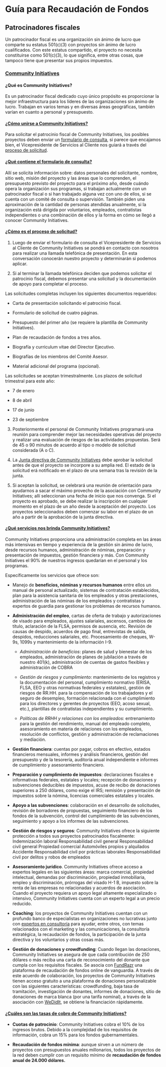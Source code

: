 <!--
.. title: Guía para Recaudación de Fondos
.. slug: es
.. date: 2019-04-08
.. author: Yurely Camacho
.. tags: open science
.. category: open science
.. link: 
.. description: 
.. type: text
-->

<!-- # [ES] Guía para Recaudación de Fondos -->

# Guía para Recaudación de Fondos

## Patrocinadores fiscales

Un patrocinador fiscal es una organización sin ánimo de lucro que
comparte su estatus 501(c)(3) con proyectos sin ánimo de lucro
cualificados. Con este estatus compartido, el proyecto no necesita
constituirse como 501(c)(3), lo que significa, entre otras cosas, que
tampoco tiene que presentar sus propios impuestos.

### [Community Initiatives](https://communityin.org/)

#### ¿Qué es Community Initiatives?

Es un patrocinador fiscal dedicado cuyo único propósito es proporcionar
la mejor infraestructura para los líderes de las organizaciones sin
ánimo de lucro. Trabajan en varios temas y en diversas áreas
geográficas, también varían en cuanto a personal y presupuesto.

#### [¿Cómo unirse a Community Initiatives?](https://communityin.org/apply/apply/)

Para solicitar el patrocinio fiscal de Community Initiatives, los
posibles proyectos deben enviar un [formulario de
consulta](https://communityin.org/apply/new-business-inquiry-form/), si
parece que encajamos bien, el Vicepresidente de Servicios al Cliente nos
guiará a través del [proceso de
solicitud](https://communityin.org/apply/).

#### [¿Qué contiene el formulario de consulta?](https://communityin.org/apply/new-business-inquiry-form/)

Allí se solicita información sobre: datos personales del solicitante,
nombre, sitio web, misión del proyecto y las áreas que lo comprenden, el
presupuesto previsto del proyecto para el próximo año, desde cuándo
opera la organización sus programas, si trabajan actualmente con un
patrocinador fiscal o si han trabajado alguna vez con uno de ellos, si
se cuenta con un comité de consulta o supervisión. También piden una
aproximación de la cantidad de personas atendidas anualmente, si la
organización está dirigida por voluntarios, empleados, contratistas
independientes o una combinación de ellos y la forma en cómo se llegó a
conocer Community Initiatives.

#### [¿Cómo es el proceso de solicitud?](https://communityin.org/apply/)

1. Luego de enviar el formulario de consulta el Vicepresidente de
Servicios al Cliente de Community Initiatives se pondrá en contacto con
nosotros para realizar una llamada telefónica de presentación. En esta
conversación conocerán nuestro proyecto y determinarán si podemos
aplicar.

2. Si al terminar la llamada telefónica deciden que podemos solicitar el
patrocinio fiscal, debemos presentar una solicitud y la documentación de
apoyo para completar el proceso.

Las solicitudes completas incluyen los siguientes documentos requeridos:

- Carta de presentación solicitando el patrocinio fiscal.

- Formulario de solicitud de cuatro páginas.

- Presupuesto del primer año (se requiere la plantilla de Community
  Initiatives).

- Plan de recaudación de fondos a tres años.

- Biografía y curriculum vitae del Director Ejecutivo.

- Biografías de los miembros del Comité Asesor.

- Material adicional del programa (opcional).

Las solicitudes se aceptan trimestralmente. Los plazos de solicitud
trimestral para este año:

- 7 de enero

- 8 de abril

- 17 de junio

- 23 de septiembre

3. Posteriormente el personal de Community Initiatives programará una
   reunión para comprender mejor las necesidades operativas del proyecto
   y realizar una evaluación de riesgos de las actividades propuestas.
   Será de 45 o 90 minutos de acuerdo al tipo o modelo de solicitud
   considerada (A o C).
   
4. La [Junta directiva de Community
Initiatives](https://communityin.org/meet-us/board-of-directors/) debe
aprobar la solicitud antes de que el proyecto se incorpore a su amplia
red. El estado de la solicitud erá notificado en el plazo de una semana
tras la revisión de la junta.

5. Si aceptan la solicitud, se celebrará una reunión de orientación para
ayudarnos a sacar el máximo provecho de la asociación con Community
Initiatives; allí seleccionan una fecha de inicio que nos convenga. Si
el proyecto es aprobado, se debe realizar la inscripción en cualquier
momento en el plazo de un año desde la aceptación del proyecto. Los
proyectos seleccionados deben comenzar su labor en el plazo de un año a
partir de la aprobación de la junta directiva.


#### [¿Qué servicios nos brinda Community Initiatives?](https://communityin.org/services/)

Community Initiatives proporciona una administración completa en las
áreas más intensivas en tiempo y experiencia de la gestión sin ánimo de
lucro, desde recursos humanos, administración de nóminas, preparación y
presentación de impuestos, gestión financiera y más. Con Community
Initiatives el 90% de nuestros ingresos quedarían en el personal y los
programas.

Específicamente los servicios que ofrece son:

- Manejo de **beneficios, nóminas y recursos humanos** entre ellos un
manual de personal actualizado, sistemas de contratación establecidos,
plan para la asistencia sanitaria de los empleados y otras prestaciones,
administración de las nóminas de los empleados y contratistas y expertos
de guardia para gestionar los problemas de recursos humanos.

- **Administración del empleo**, cartas de oferta de trabajo y
autorizaciones de visado para empleados, ajustes salariales, ascensos,
cambios de título, aclaración de la FLSA, permisos de ausencia, etc.
Revisión de causas de despido, acuerdos de pago final, entrevistas de
salida, despidos, reducciones salariales, etc. Procesamiento de cheques,
W-9s, 1099s y mantenimiento de la información I-9.

    - *Administración de beneficios*: planes de salud y bienestar de los
empleados, administración de planes de jubilación a través de nuestro
401(k), administración de cuentas de gastos flexibles y administración
de COBRA

    - *Gestión de riesgos y cumplimiento*: mantenimiento de los
registros y la documentación del personal, cumplimiento normativo
(ERISA, FLSA, EEO y otras normativas federales y estatales), gestión de
riesgos de RR.HH. para la compensación de los trabajadores y el seguro
de desempleo, formación relacionada con el cumplimiento para los
directores y gerentes de proyectos (EEO, acoso sexual, etc.), plantillas
de contratistas independientes y su cumplimiento.

    - *Políticas de RRHH y relaciones con los empleados*: entrenamiento
para la gestión del rendimiento, manual del empleado completo,
asesoramiento en materia de relaciones con los empleados, resolución de
conflictos, gestión y administración de reclamaciones y mediación.

- **Gestión financiera**: cuentas por pagar, cobros en efectivo, estados
financieros mensuales, informes y análisis financieros, gestión del
presupuesto y de la tesorería, auditoría anual independiente e informes
de cumplimiento y asesoramiento financiero.

- **Preparación y cumplimiento de impuestos**: declaraciones fiscales e
informativas federales, estatales y locales; recepción de donaciones y
subvenciones deducibles de impuestos, acuse de recibo de donaciones
superiores a 250 dólares, como exige el IRS; remisión y presentación de
impuestos sobre la nómina, licencias comerciales estatales y locales.

- **Apoyo a las subvenciones**: colaboración en el desarrollo de
solicitudes, revisión de borradores de propuestas, seguimiento financiero
de los fondos de la subvención, control del cumplimiento de las
subvenciones, seguimiento y apoyo a los informes de las subvenciones.

- **Gestión de riesgos y seguros**: Community Initiatives ofrece la
siguiente protección a todos sus proyectos patrocinados fiscalmente:
Indemnización laboral Responsabilidad civil general Responsabilidad
civil general Propiedad comercial Automóviles propios y alquilados
Accidente Responsabilidad civil por prácticas laborales Responsabilidad
civil por delitos y robos de empleados

- **Asesoramiento jurídico**. Community Initiatives ofrece acceso a
expertos legales en las siguientes áreas: marca comercial, propiedad
intelectual, demandas por discriminación, propiedad inmobiliaria, empleo
y discriminación, prórrogas del visado H-1 B, impuesto sobre la renta de
las empresas no relacionadas y acuerdos de asociación. Cuando el
proyecto requiera un apoyo legal altamente especializado o intensivo,
Community Initiatives cuenta con un experto legal a un precio reducido.

- **Coaching**: los proyectos de Community Initiatives cuentan con un
profundo banco de especialistas en organizaciones no lucrativas junto
con [expertos en
consultoría](https://communityin.org/meet-us/team/consulting-experts/)
para ayudar, entre otros, con temas relacionados con el marketing y las
comunicaciones, la consultoría estratégica, la recaudación de fondos, la
participación de la junta directiva y los voluntarios y otras cosas más.

- **Gestión de donaciones y crowdfunding**: Cuando llegan las
donaciones, Community Initiatives se asegura de que cada contribución de
250 dólares o más reciba una carta de reconocimiento del donante que
cumpla con los requisitos fiscales. Se asocia con
[FundRazr](https://fundrazr.com/) una plataforma de recaudación de
fondos online de vanguardia. A través de este acuerdo de colaboración,
los proyectos de Community Initiatives tienen acceso gratuito a una
plataforma de donaciones personalizable con las siguientes
características: crowdfunding, baja tasa de tramitación, investigación
de donantes, informes de donaciones, sitio de donaciones de marca blanca
(por una tarifa nominal), a través de la asociación con
[WeDidIt](https://teamallegiance.com/wedidit/), se obtiene la
financiación rápidamente.

#### [¿Cuáles son las tasas de cobro de Community Initiatives?](https://communityin.org/apply/fees-minimums/)

- **Cuotas de patrocinio**: Community Initiatives cobra el 10% de los
  ingresos brutos. Debido a la complejidad de los requisitos de
  información, cobra un 15% para los fondos gubernamentales.

- **Recaudación de fondos mínima**: aunque sirven a un número de
  proyectos con presupuestos anuales millonarios, todos los proyectos de
  la red deben cumplir con un requisito mínimo de **recaudación de fondos
  anual de 24.000 dólares.**
